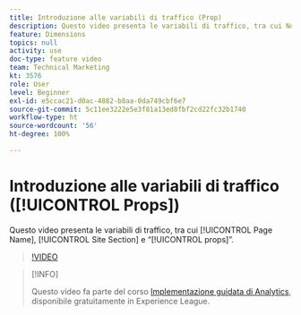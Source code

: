 ```yaml
---
title: Introduzione alle variabili di traffico (Prop)
description: Questo video presenta le variabili di traffico, tra cui Nome pagina, Sezione sito e “prop”.
feature: Dimensions
topics: null
activity: use
doc-type: feature video
team: Technical Marketing
kt: 3576
role: User
level: Beginner
exl-id: e5ccac21-d0ac-4882-b8aa-0da749cbf6e7
source-git-commit: 5c11ee3222e5e3f81a13ed8fbf2cd22fc32b1740
workflow-type: ht
source-wordcount: '56'
ht-degree: 100%

---
```


# Introduzione alle variabili di traffico ([!UICONTROL Props])

Questo video presenta le variabili di traffico, tra cui [!UICONTROL Page Name], [!UICONTROL Site Section] e “[!UICONTROL props]”.

>[!VIDEO](https://video.tv.adobe.com/v/28767/?quality=12)

>[!INFO]
>
> Questo video fa parte del corso [Implementazione guidata di Analytics](https://experienceleague.adobe.com/?recommended=Analytics-D-1-2019.1), disponibile gratuitamente in Experience League.